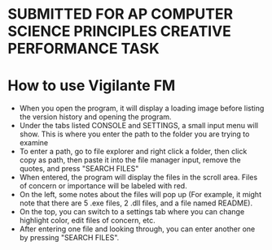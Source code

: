 
# SUBMITTED FOR AP COMPUTER SCIENCE PRINCIPLES CREATIVE PERFORMANCE TASK

# How to use Vigilante FM
- When you open the program, it will display a loading image before listing the version history and opening the program.
- Under the tabs listed CONSOLE and SETTINGS, a small input menu will show.  This is where you enter the path to the folder you are trying to examine
- To enter a path, go to file explorer and right click a folder, then click copy as path, then paste it into the file manager input, remove the quotes, and press "SEARCH FILES"
- When entered, the program will display the files in the scroll area.  Files of concern or importance will be labeled with red.
- On the left, some notes about the files will pop up (For example, it might note that there are 5 .exe files, 2 .dll files, and a file named README).
- On the top, you can switch to a settings tab where you can change highlight color, edit files of concern, etc.
- After entering one file and looking through, you can enter another one by pressing "SEARCH FILES".
